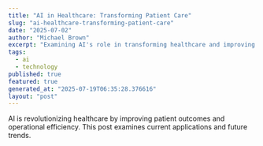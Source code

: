 ```yaml
---
title: "AI in Healthcare: Transforming Patient Care"
slug: "ai-healthcare-transforming-patient-care"
date: "2025-07-02"
author: "Michael Brown"
excerpt: "Examining AI's role in transforming healthcare and improving patient outcomes."
tags:
  - ai
  - technology
published: true
featured: true
generated_at: "2025-07-19T06:35:28.376616"
layout: "post"
---
```


AI is revolutionizing healthcare by improving patient outcomes and operational efficiency. This post examines current applications and future trends.